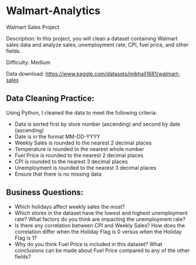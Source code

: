 # Walmart-Analytics
Walmart Sales Project

Description: In this project, you will clean a dataset containing Walmart sales data and analyze sales, unemployment rate, CPI, fuel price, and other fields.

Difficulty: Medium

Data download: https://www.kaggle.com/datasets/mikhail1681/walmart-sales 

## Data Cleaning Practice: 
Using Python, I cleaned the data to meet the following criteria:
- Data is sorted first by store number (ascending) and second by date (ascending)
- Date is in the format MM-DD-YYYY
- Weekly Sales is rounded to the nearest 2 decimal places
- Temperature is rounded to the nearest whole number
- Fuel Price is rounded to the nearest 2 decimal places
- CPI is rounded to the nearest 3 decimal places
- Unemployment is rounded to the nearest 3 decimal places
- Ensure that there is no missing data

## Business Questions:
- Which holidays affect weekly sales the most?
- Which stores in the dataset have the lowest and highest unemployment rate?  What factors do you think are impacting the unemployment rate?
- Is there any correlation between CPI and Weekly Sales?  How does the correlation differ when the Holiday Flag is 0 versus when the Holiday Flag is 1?
- Why do you think Fuel Price is included in this dataset?  What conclusions can be made about Fuel Price compared to any of the other fields?
